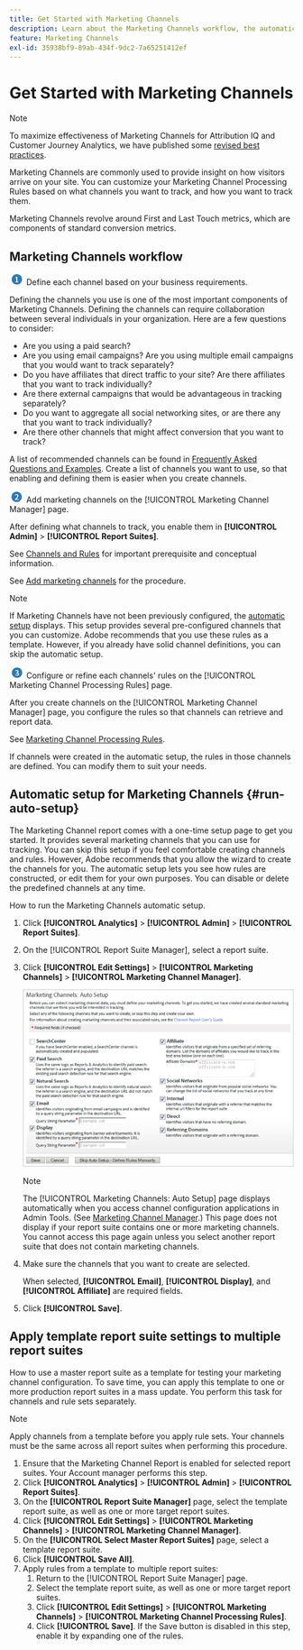 ```yaml
---
title: Get Started with Marketing Channels
description: Learn about the Marketing Channels workflow, the automatic setup, and how to apply template report suite settings to multiple report suites.
feature: Marketing Channels
exl-id: 35938bf9-89ab-434f-9dc2-7a65251412ef
---
```

# Get Started with Marketing Channels

>[!NOTE]
>
>To maximize effectiveness of Marketing Channels for Attribution IQ and Customer Journey Analytics, we have published some [revised best practices](/help/components/c-marketing-channels/mchannel-best-practices.md).

Marketing Channels are commonly used to provide insight on how visitors arrive on your site. You can customize your Marketing Channel Processing Rules based on what channels you want to track, and how you want to track them.

Marketing Channels revolve around First and Last Touch metrics, which are components of standard conversion metrics.

## Marketing Channels workflow

![](/help/admin/admin/c-manage-report-suites/c-edit-report-suites/general/c-server-side-forwarding/assets/step1_icon.png) Define each channel based on your business requirements.

Defining the channels you use is one of the most important components of Marketing Channels. Defining the channels can require collaboration between several individuals in your organization. Here are a few questions to consider:

* Are you using a paid search? 
* Are you using email campaigns? Are you using multiple email campaigns that you would want to track separately? 
* Do you have affiliates that direct traffic to your site? Are there affiliates that you want to track individually? 
* Are there external campaigns that would be advantageous in tracking separately?
* Do you want to aggregate all social networking sites, or are there any that you want to track individually? 
* Are there other channels that might affect conversion that you want to track?

A list of recommended channels can be found in [Frequently Asked Questions and Examples](/help/components/c-marketing-channels/c-faq.md). Create a list of channels you want to use, so that enabling and defining them is easier when you create channels.

![](/help/admin/admin/c-manage-report-suites/c-edit-report-suites/general/c-server-side-forwarding/assets/step2_icon.png) Add marketing channels on the [!UICONTROL Marketing Channel Manager] page.

After defining what channels to track, you enable them in **[!UICONTROL Admin]** > **[!UICONTROL Report Suites]**.

See [Channels and Rules](/help/components/c-marketing-channels/c-channels.md) for important prerequisite and conceptual information.

See [Add marketing channels](/help/components/c-marketing-channels/c-channels.md) for the procedure.

>[!NOTE]
>
>If Marketing Channels have not been previously configured, the [automatic setup](/help/components/c-marketing-channels/c-getting-started-mchannel.md) displays. This setup provides several pre-configured channels that you can customize. Adobe recommends that you use these rules as a template. However, if you already have solid channel definitions, you can skip the automatic setup.

![](/help/admin/admin/c-manage-report-suites/c-edit-report-suites/general/c-server-side-forwarding/assets/step3_icon.png) Configure or refine each channels' rules on the [!UICONTROL Marketing Channel Processing Rules] page.

After you create channels on the [!UICONTROL Marketing Channel Manager] page, you configure the rules so that channels can retrieve and report data.

See [Marketing Channel Processing Rules](/help/components/c-marketing-channels/c-rules.md).

If channels were created in the automatic setup, the rules in those channels are defined. You can modify them to suit your needs.

## Automatic setup for Marketing Channels {#run-auto-setup}

The Marketing Channel report comes with a one-time setup page to get you started. It provides several marketing channels that you can use for tracking. You can skip this setup if you feel comfortable creating channels and rules. However, Adobe recommends that you allow the wizard to create the channels for you. The automatic setup lets you see how rules are constructed, or edit them for your own purposes. You can disable or delete the predefined channels at any time.

How to run the Marketing Channels automatic setup.

1. Click **[!UICONTROL Analytics]** > **[!UICONTROL Admin]** > **[!UICONTROL Report Suites]**.
1. On the [!UICONTROL Report Suite Manager], select a report suite.
1. Click **[!UICONTROL Edit Settings]** > **[!UICONTROL Marketing Channels]** > **[!UICONTROL Marketing Channel Manager]**.

   ![Step Result](assets/wizard.png)

   >[!NOTE]
   >
   >The [!UICONTROL Marketing Channels: Auto Setup] page displays automatically when you access channel configuration applications in Admin Tools. (See [Marketing Channel Manager](/help/components/c-marketing-channels/c-channels.md).) This page does not display if your report suite contains one or more marketing channels. You cannot access this page again unless you select another report suite that does not contain marketing channels.

1. Make sure the channels that you want to create are selected.

   When selected, **[!UICONTROL Email]**, **[!UICONTROL Display]**, and **[!UICONTROL Affiliate]** are required fields.

1. Click **[!UICONTROL Save]**.

## Apply template report suite settings to multiple report suites

How to use a master report suite as a template for testing your marketing channel configuration. To save time, you can apply this template to one or more production report suites in a mass update. You perform this task for channels and rule sets separately.

>[!NOTE]
>
>Apply channels from a template before you apply rule sets. Your channels must be the same across all report suites when performing this procedure.

1. Ensure that the Marketing Channel Report is enabled for selected report suites. Your Account manager performs this step.
1. Click **[!UICONTROL Analytics]** > **[!UICONTROL Admin]** > **[!UICONTROL Report Suites]**.
1. On the **[!UICONTROL Report Suite Manager]** page, select the template report suite, as well as one or more target report suites.
1. Click **[!UICONTROL Edit Settings]** > **[!UICONTROL Marketing Channels]** > **[!UICONTROL Marketing Channel Manager]**.
1. On the **[!UICONTROL Select Master Report Suites]** page, select a template report suite.
1. Click **[!UICONTROL Save All]**.
1. Apply rules from a template to multiple report suites:
   1. Return to the [!UICONTROL Report Suite Manager] page.
   1. Select the template report suite, as well as one or more target report suites.
   1. Click **[!UICONTROL Edit Settings]** > **[!UICONTROL Marketing Channels]** > **[!UICONTROL Marketing Channel Processing Rules]**.
   1. Click **[!UICONTROL Save]**. If the Save button is disabled in this step, enable it by expanding one of the rules.
